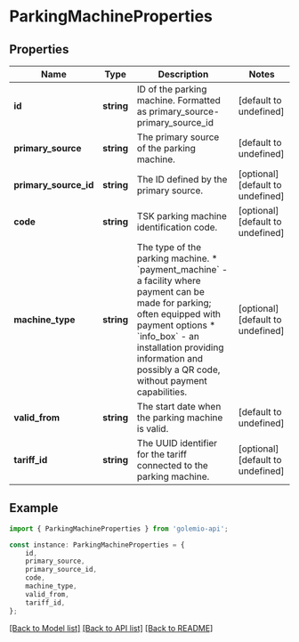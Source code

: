 # ParkingMachineProperties


## Properties

Name | Type | Description | Notes
------------ | ------------- | ------------- | -------------
**id** | **string** | ID of the parking machine. Formatted as primary_source-primary_source_id | [default to undefined]
**primary_source** | **string** | The primary source of the parking machine. | [default to undefined]
**primary_source_id** | **string** | The ID defined by the primary source. | [optional] [default to undefined]
**code** | **string** | TSK parking machine identification code. | [optional] [default to undefined]
**machine_type** | **string** | The type of the parking machine.   * &#x60;payment_machine&#x60; - a facility where payment can be made for parking; often equipped with payment options   * &#x60;info_box&#x60; - an installation providing information and possibly a QR code, without payment capabilities.  | [optional] [default to undefined]
**valid_from** | **string** | The start date when the parking machine is valid. | [default to undefined]
**tariff_id** | **string** | The UUID identifier for the tariff connected to the parking machine. | [optional] [default to undefined]

## Example

```typescript
import { ParkingMachineProperties } from 'golemio-api';

const instance: ParkingMachineProperties = {
    id,
    primary_source,
    primary_source_id,
    code,
    machine_type,
    valid_from,
    tariff_id,
};
```

[[Back to Model list]](../README.md#documentation-for-models) [[Back to API list]](../README.md#documentation-for-api-endpoints) [[Back to README]](../README.md)
